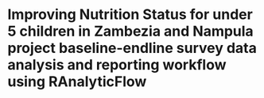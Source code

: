 
<!-- README.md is generated from README.Rmd. Please edit that file -->

# Improving Nutrition Status for under 5 children in Zambezia and Nampula project baseline-endline survey data analysis and reporting workflow using RAnalyticFlow

<!-- badges: start -->
<!-- badges: end -->
